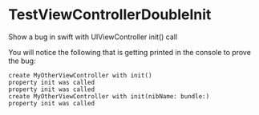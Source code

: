 # TestViewControllerDoubleInit
Show a bug in swift with UIViewController init() call

You will notice the following that is getting printed in the console to prove the bug:

    create MyOtherViewController with init()
    property init was called
    property init was called
    create MyOtherViewController with init(nibName: bundle:)
    property init was called

